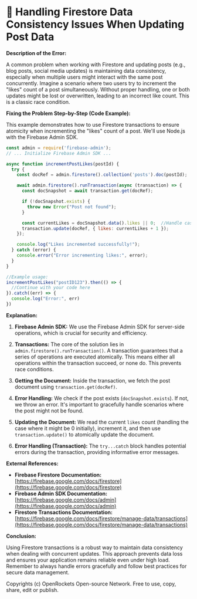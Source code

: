 # 🐞 Handling Firestore Data Consistency Issues When Updating Post Data


**Description of the Error:**

A common problem when working with Firestore and updating posts (e.g., blog posts, social media updates) is maintaining data consistency, especially when multiple users might interact with the same post concurrently.  Imagine a scenario where two users try to increment the "likes" count of a post simultaneously.  Without proper handling, one or both updates might be lost or overwritten, leading to an incorrect like count.  This is a classic race condition.


**Fixing the Problem Step-by-Step (Code Example):**

This example demonstrates how to use Firestore transactions to ensure atomicity when incrementing the "likes" count of a post.  We'll use Node.js with the Firebase Admin SDK.

```javascript
const admin = require('firebase-admin');
// ... Initialize Firebase Admin SDK ...

async function incrementPostLikes(postId) {
  try {
    const docRef = admin.firestore().collection('posts').doc(postId);

    await admin.firestore().runTransaction(async (transaction) => {
      const docSnapshot = await transaction.get(docRef);

      if (!docSnapshot.exists) {
        throw new Error("Post not found");
      }

      const currentLikes = docSnapshot.data().likes || 0;  //Handle cases where likes might not exist initially
      transaction.update(docRef, { likes: currentLikes + 1 });
    });

    console.log("Likes incremented successfully!");
  } catch (error) {
    console.error("Error incrementing likes:", error);
  }
}

//Example usage:
incrementPostLikes("postID123").then(() => {
  //Continue with your code here
}).catch((err) => {
  console.log("Error:", err)
})


```


**Explanation:**

1. **Firebase Admin SDK:** We use the Firebase Admin SDK for server-side operations, which is crucial for security and efficiency.

2. **Transactions:** The core of the solution lies in `admin.firestore().runTransaction()`.  A transaction guarantees that a series of operations are executed atomically.  This means either all operations within the transaction succeed, or none do.  This prevents race conditions.

3. **Getting the Document:** Inside the transaction, we fetch the post document using `transaction.get(docRef)`.

4. **Error Handling:** We check if the post exists (`docSnapshot.exists`). If not, we throw an error. It's important to gracefully handle scenarios where the post might not be found.

5. **Updating the Document:** We read the current `likes` count (handling the case where it might be 0 initially), increment it, and then use `transaction.update()` to atomically update the document.

6. **Error Handling (Transaction):** The `try...catch` block handles potential errors during the transaction, providing informative error messages.



**External References:**

* **Firebase Firestore Documentation:** [https://firebase.google.com/docs/firestore](https://firebase.google.com/docs/firestore)
* **Firebase Admin SDK Documentation:** [https://firebase.google.com/docs/admin](https://firebase.google.com/docs/admin)
* **Firestore Transactions Documentation:** [https://firebase.google.com/docs/firestore/manage-data/transactions](https://firebase.google.com/docs/firestore/manage-data/transactions)


**Conclusion:**

Using Firestore transactions is a robust way to maintain data consistency when dealing with concurrent updates.  This approach prevents data loss and ensures your application remains reliable even under high load.  Remember to always handle errors gracefully and follow best practices for secure data management.


Copyrights (c) OpenRockets Open-source Network. Free to use, copy, share, edit or publish.

